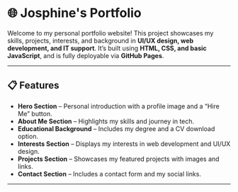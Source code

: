 # 🌐 Josphine's Portfolio

Welcome to my personal portfolio website! This project showcases my skills, projects, interests, and background in **UI/UX design, web development, and IT support**. It’s built using **HTML, CSS, and basic JavaScript**, and is fully deployable via **GitHub Pages**.

---

## 📋 Features

- **Hero Section** – Personal introduction with a profile image and a “Hire Me” button.  
- **About Me Section** – Highlights my skills and journey in tech.  
- **Educational Background** – Includes my degree and a CV download option.  
- **Interests Section** – Displays my interests in web development and UI/UX design.  
- **Projects Section** – Showcases my featured projects with images and links.  
- **Contact Section** – Includes a contact form and my social links.  

---



